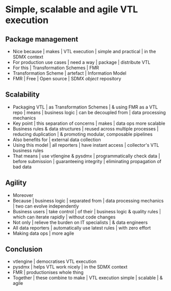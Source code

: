 # Simple, scalable and agile VTL execution

## Package management
- Nice because | makes | VTL execution | simple and practical | in the SDMX context
- For production use cases | need a way | package | distribute VTL
- For this | Transformation Schemes | FMR
- Transformation Scheme | artefact | Information Model
- FMR | Free | Open source | SDMX *object* repository

## Scalability
- Packaging VTL | as Transformation Schemes | & using FMR as a VTL repo | means | business logic | can be decoupled from | data processing mechanics
- Key point | this separation of concerns | makes | data ops more scalable
- Business rules & data structures | reused across multiple processes | reducing duplication | & promoting modular, composable pipelines
- Also benefits for | external data collection
- Using this model | all reporters | have instant access | collector's VTL business rules
- That means | use vtlengine & pysdmx | programmatically check data | before submission | guaranteeing integrity | eliminating propagation of bad data 

## Agility
- Moreover
- Because | business logic | separated from | data processing mechanics | two can evolve independently
- Business users | take control | of their | business logic & quality rules | which can iterate rapidly | without code changes
- Not only | relieve the burden on IT specialists | & data engineers
- All data reporters | automatically use latest rules | with zero effort
- Making data ops | more agile

## Conclusion
- vtlengine | democratises VTL execution
- pysdmx |  helps VTL work nicely | in the SDMX context
- FMR | productionises whole thing
- Together | these combine to make | VTL execution simple | scalable | & agile
